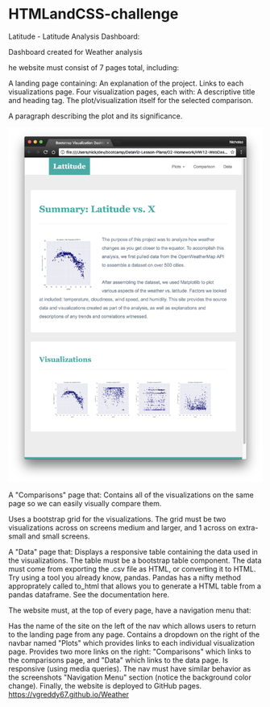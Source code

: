 # HTMLandCSS-challenge

Latitude - Latitude Analysis Dashboard:

Dashboard created for Weather analysis

he website must consist of 7 pages total, including:

A landing page containing:
An explanation of the project.
Links to each visualizations page.
Four visualization pages, each with:
A descriptive title and heading tag.
The plot/visualization itself for the selected comparison.

A paragraph describing the plot and its significance.

![Landing Page](Instructions/Images/landing-sm.png)

A "Comparisons" page that:
Contains all of the visualizations on the same page so we can easily visually compare them.

Uses a bootstrap grid for the visualizations.
The grid must be two visualizations across on screens medium and larger, and 1 across on extra-small and small screens.

A "Data" page that:
Displays a responsive table containing the data used in the visualizations.
The table must be a bootstrap table component.
The data must come from exporting the .csv file as HTML, or converting it to HTML. Try using a tool you already know, pandas. Pandas has a nifty method approprately called to_html that allows you to generate a HTML table from a pandas dataframe. See the documentation here.

The website must, at the top of every page, have a navigation menu that:

Has the name of the site on the left of the nav which allows users to return to the landing page from any page.
Contains a dropdown on the right of the navbar named "Plots" which provides links to each individual visualization page.
Provides two more links on the right: "Comparisons" which links to the comparisons page, and "Data" which links to the data page.
Is responsive (using media queries). The nav must have similar behavior as the screenshots "Navigation Menu" section (notice the background color change).
Finally, the website is deployed to GitHub pages. 
https://vgreddy67.github.io/Weather
